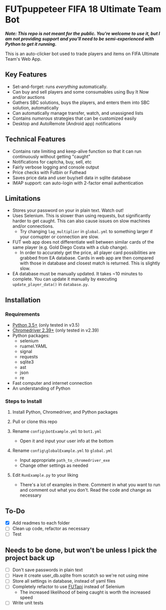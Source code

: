# FUTpuppeteer FIFA 18 Ultimate Team Bot

*__Note: This repo is not meant for the public. You're welcome to use it, but I am not providing support and you'll need to be semi-experienced with Python to get it running.__*

This is an auto-clicker bot used to trade players and items on FIFA Ultimate Team's Web App.

## Key Features

* Set-and-forget: runs *everything* automatically.
* Can buy and sell players and some consumables using Buy It Now and/or auctions
* Gathers SBC solutions, buys the players, and enters them into SBC solution, automatically
* Can automatically manage transfer, watch, and unassigned lists
* Contains *numerous* strategies that can be customized easily
* Desktop and AutoRemote (Android app) notifications

## Technical Features

* Contains rate limiting and keep-alive function so that it can run continuously without getting "caught"
* Notifications for captcha, buy, sell, etc
* Fairly verbose logging and console output
* Price checks with Futbin or Futhead
* Saves price data and user buy/sell data in sqlite database
* IMAP support: can auto-login with 2-factor email authentication

## Limitations

* Stores your password on your in plain text. Watch out!
* Uses Selenium. This is slower than using requests, but significantly harder to get caught. This can also cause issues on slow machines and/or connections. 
  * Try changing `lag_multiplier` in `global.yml` to something larger if your comupter or connection are slow.
* FUT web app does not differentiate well between similar cards of the same player (e.g. Gold Diego Costa with a club change). 
  * In order to accurately get the price, all player card possibilities are grabbed from EA database. Cards in web app are then compared with those in database and closest match is returned. This is slightly slow.
* EA database must be manually updated. It takes ~10 minutes to complete. You can update it manually by executing `update_player_data()` in `database.py`.

## Installation

### Requirements

* [Python 3.5+](https://www.python.org/downloads/) (only tested in v3.5)
* [Chromedriver 2.39+](http://chromedriver.chromium.org/downloads) (only tested in v2.39)
* Python packages:
  * selenium
  * ruamel.YAML
  * signal
  * requests
  * sqlite3
  * ast
  * json
  * re
* Fast computer and internet connection
* An understanding of Python

### Steps to Install

1. Install Python, Chromedriver, and Python packages
2. Pull or clone this repo

3. Rename `config\botExample.yml` to `bot1.yml`
    * Open it and input your user info at the bottom
4. Rename `config\globalExample.yml` to `global.yml`
    * Input appropriate `path_to_chromedriver_exe`
    * Change other settings as needed
5. Edit `RunExample.py` to your liking
    * There's a lot of examples in there. Comment in what you want to run and comment out what you don't. Read the code and change as necessary

## To-Do

- [X] Add readmes to each folder
- [ ] Clean up code, refactor as necessary
- [ ] Test

## Needs to be done, but won't be unless I pick the project back up

- [ ] Don't save passwords in plain text
- [ ] Have it create user_db.sqlite from scratch so we're not using mine
- [ ] Store all settings in database, instead of yaml files
- [ ] Completely refactor to use [FUTapi](https://github.com/futapi/fut) instead of Selenium
  * The increased likelihood of being caught is worth the increased speed
- [ ] Write unit tests
